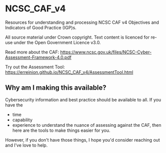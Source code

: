 # NCSC_CAF_v4
Resources for understanding and processing NCSC CAF v4 Objectives and Indicators of Good Practice (IGP)s.

All source material under Crown copyright. Text content is licenced for re-use under the Open Government Licence v3.0. 

Read more about the CAF: https://www.ncsc.gov.uk/files/NCSC-Cyber-Assessment-Framework-4.0.pdf

Try out the Assessment Tool: https://erreinion.github.io/NCSC_CAF_v4/AssessmentTool.html

## Why am I making this available?
Cybersecurity information and best practice should be available to all. If you have the 
- time
- capability
- experience
to understand the nuance of assessing against the CAF, then here are the tools to make things easier for you.

However, if you don't have those things, I hope you'd consider reaching out and I've love to help.
